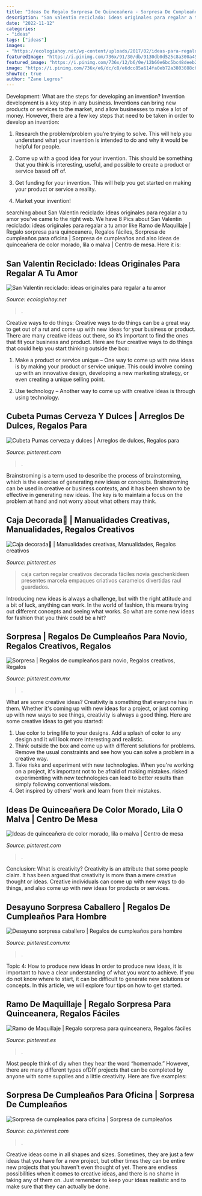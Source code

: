 ```yaml
---
title: "Ideas De Regalo Sorpresa De Quinceañera - Sorpresa De Cumpleaños Para Oficina"
description: "San valentin reciclado: ideas originales para regalar a tu amor"
date: "2022-11-12"
categories:
- "ideas"
tags: ["ideas"]
images:
- "https://ecologiahoy.net/wp-content/uploads/2017/02/ideas-para-regalos-de-san-valentin-con-material-reciclado-manualidades.jpg"
featuredImage: "https://i.pinimg.com/736x/91/30/db/9130db0d525c8a300a45774d3b2ddc27.jpg"
featured_image: "https://i.pinimg.com/736x/12/b6/0e/12b60e6bc5bc48deeb2e23a97366a29d.jpg"
image: "https://i.pinimg.com/736x/e6/dc/c8/e6dcc85a614fa0eb72a3803088c6a1c6.jpg"
ShowToc: true
author: "Zane Legros"
---
```



Development: What are the steps for developing an invention?
Invention development is a key step in any business. Inventions can bring new products or services to the market, and allow businesses to make a lot of money. However, there are a few key steps that need to be taken in order to develop an invention:
1. Research the problem/problem you’re trying to solve. This will help you understand what your invention is intended to do and why it would be helpful for people.

2. Come up with a good idea for your invention. This should be something that you think is interesting, useful, and possible to create a product or service based off of.

3. Get funding for your invention. This will help you get started on making your product or service a reality.

4. Market your invention!

	

		
searching about San Valentin reciclado: ideas originales para regalar a tu amor you've came to the right web. We have 8 Pics about San Valentin reciclado: ideas originales para regalar a tu amor like Ramo de Maquillaje | Regalo sorpresa para quinceanera, Regalos fáciles, Sorpresa de cumpleaños para oficina | Sorpresa de cumpleaños and also Ideas de quinceañera de color morado, lila o malva | Centro de mesa. Here it is:
		
    
## San Valentin Reciclado: Ideas Originales Para Regalar A Tu Amor

<img loading=lazy src="https://ecologiahoy.net/wp-content/uploads/2017/02/ideas-para-regalos-de-san-valentin-con-material-reciclado-manualidades.jpg" onerror="this.onerror=null;this.src='https://tse2.mm.bing.net/th?id=OIP.0L0IW-npSabGKk-oI1D4RAHaGK&amp;pid=15.1';" alt="San Valentin reciclado: ideas originales para regalar a tu amor">

_Source: ecologiahoy.net_

>. 

	

Creative ways to do things:
Creative ways to do things can be a great way to get out of a rut and come up with new ideas for your business or product. There are many creative ideas out there, so it’s important to find the ones that fit your business and product. Here are four creative ways to do things that could help you start thinking outside the box:
1. Make a product or service unique – One way to come up with new ideas is by making your product or service unique. This could involve coming up with an innovative design, developing a new marketing strategy, or even creating a unique selling point.

2. Use technology – Another way to come up with creative ideas is through using technology.

    
## Cubeta Pumas Cerveza Y Dulces | Arreglos De Dulces, Regalos Para

<img loading=lazy src="https://i.pinimg.com/736x/90/2d/44/902d44f1c02f784a72e5aa7e7ac6b207--pumas.jpg" onerror="this.onerror=null;this.src='https://tse1.mm.bing.net/th?id=OIP.ZBjEngHuoDH2X8A4rpgjwwHaLO&amp;pid=15.1';" alt="Cubeta Pumas cerveza y dulces | Arreglos de dulces, Regalos para">

_Source: pinterest.com_

>. 

	

Brainstroming is a term used to describe the process of brainstorming, which is the exercise of generating new ideas or concepts. Brainstroming can be used in creative or business contexts, and it has been shown to be effective in generating new ideas. The key is to maintain a focus on the problem at hand and not worry about what others may think.

    
## Caja Decorada🎈 | Manualidades Creativas, Manualidades, Regalos Creativos

<img loading=lazy src="https://i.pinimg.com/originals/08/35/ae/0835ae9519484962ce903e3b811f4087.jpg" onerror="this.onerror=null;this.src='https://tse3.mm.bing.net/th?id=OIP.S5b1mWFHH67Pw7rFyKnSewHaJ4&amp;pid=15.1';" alt="Caja decorada🎈 | Manualidades creativas, Manualidades, Regalos creativos">

_Source: pinterest.es_

>caja carton regalar creativos decorada fáciles novia geschenkideen presentes marcela empaques criativos caramelos divertidas raul guardados. 

	

Introducing new ideas is always a challenge, but with the right attitude and a bit of luck, anything can work. In the world of fashion, this means trying out different concepts and seeing what works. So what are some new ideas for fashion that you think could be a hit?

    
## Sorpresa | Regalos De Cumpleaños Para Novio, Regalos Creativos, Regalos

<img loading=lazy src="https://i.pinimg.com/736x/12/b6/0e/12b60e6bc5bc48deeb2e23a97366a29d.jpg" onerror="this.onerror=null;this.src='https://tse2.mm.bing.net/th?id=OIP.9QdyaRUxsB0ZYURU4wtBYQHaJ4&amp;pid=15.1';" alt="Sorpresa | Regalos de cumpleaños para novio, Regalos creativos, Regalos">

_Source: pinterest.com.mx_

>. 

	

What are some creative ideas?
Creativity is something that everyone has in them. Whether it's coming up with new ideas for a project, or just coming up with new ways to see things, creativity is always a good thing. Here are some creative ideas to get you started: 
1) Use color to bring life to your designs. Add a splash of color to any design and it will look more interesting and realistic. 
2) Think outside the box and come up with different solutions for problems. Remove the usual constraints and see how you can solve a problem in a creative way. 
3) Take risks and experiment with new technologies. When you're working on a project, it's important not to be afraid of making mistakes. risked experimenting with new technologies can lead to better results than simply following conventional wisdom. 
4) Get inspired by others' work and learn from their mistakes.

    
## Ideas De Quinceañera De Color Morado, Lila O Malva | Centro De Mesa

<img loading=lazy src="https://i.pinimg.com/736x/e6/dc/c8/e6dcc85a614fa0eb72a3803088c6a1c6.jpg" onerror="this.onerror=null;this.src='https://tse4.mm.bing.net/th?id=OIP.dIKxlqAVCdlemTgnHNGuVQAAAA&amp;pid=15.1';" alt="Ideas de quinceañera de color morado, lila o malva | Centro de mesa">

_Source: pinterest.com_

>. 

	

Conclusion: What is creativity?
Creativity is an attribute that some people claim. It has been argued that creativity is more than a mere creative thought or ideas. Creative individuals can come up with new ways to do things, and also come up with new ideas for products or services.

    
## Desayuno Sorpresa Caballero | Regalos De Cumpleaños Para Hombre

<img loading=lazy src="https://i.pinimg.com/736x/ee/07/e2/ee07e2c7e04c5c1ef1aa2e7fb72cacb4.jpg" onerror="this.onerror=null;this.src='https://tse2.mm.bing.net/th?id=OIP.AG-s6JIaAY-1KcW6cPjYDQHaJ3&amp;pid=15.1';" alt="Desayuno sorpresa caballero | Regalos de cumpleaños para hombre">

_Source: pinterest.com.mx_

>. 

	

Topic 4: How to produce new ideas
In order to produce new ideas, it is important to have a clear understanding of what you want to achieve. If you do not know where to start, it can be difficult to generate new solutions or concepts. In this article, we will explore four tips on how to get started.

    
## Ramo De Maquillaje | Regalo Sorpresa Para Quinceanera, Regalos Fáciles

<img loading=lazy src="https://i.pinimg.com/736x/91/30/db/9130db0d525c8a300a45774d3b2ddc27.jpg" onerror="this.onerror=null;this.src='https://tse1.mm.bing.net/th?id=OIP.LdPIEiSu5gtltv9pUolKUgHaKw&amp;pid=15.1';" alt="Ramo de Maquillaje | Regalo sorpresa para quinceanera, Regalos fáciles">

_Source: pinterest.es_

>. 

	

Most people think of diy when they hear the word “homemade.” However, there are many different types ofDIY projects that can be completed by anyone with some supplies and a little creativity. Here are five examples:

    
## Sorpresa De Cumpleaños Para Oficina | Sorpresa De Cumpleaños

<img loading=lazy src="https://i.pinimg.com/736x/7e/e3/89/7ee38913950af52b0a7a74d37917bb66.jpg" onerror="this.onerror=null;this.src='https://tse3.mm.bing.net/th?id=OIP.hFDNYB3fJmEvVWHrEY7FPwHaMV&amp;pid=15.1';" alt="Sorpresa de cumpleaños para oficina | Sorpresa de cumpleaños">

_Source: co.pinterest.com_

>. 

	

Creative ideas come in all shapes and sizes. Sometimes, they are just a few ideas that you have for a new project, but other times they can be entire new projects that you haven't even thought of yet. There are endless possibilities when it comes to creative ideas, and there is no shame in taking any of them on. Just remember to keep your ideas realistic and to make sure that they can actually be done.

